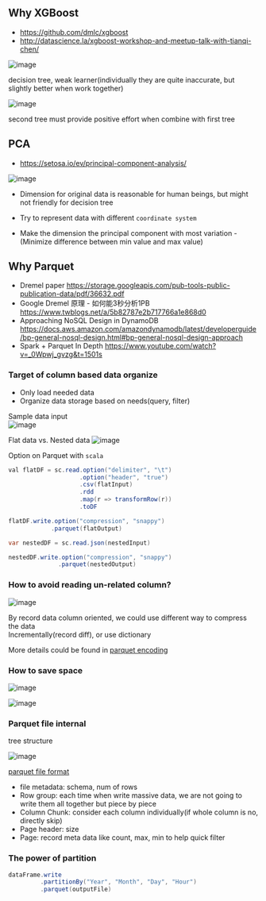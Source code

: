 
## Why XGBoost
- https://github.com/dmlc/xgboost
- http://datascience.la/xgboost-workshop-and-meetup-talk-with-tianqi-chen/

![image](https://user-images.githubusercontent.com/16873751/85156321-c1dd1800-b20e-11ea-8d2a-a4b1cb908f3b.png)

decision tree, weak learner(individually they are quite inaccurate, but slightly better when work together)

![image](https://user-images.githubusercontent.com/16873751/85156771-63646980-b20f-11ea-83e9-dcb2341a41cc.png)

second tree must provide positive effort when combine with first tree


## PCA

- https://setosa.io/ev/principal-component-analysis/

![image](https://user-images.githubusercontent.com/16873751/85156926-9c9cd980-b20f-11ea-859a-5da8e06157a5.png)


- Dimension for original data is reasonable for human beings, but might not friendly for decision tree

- Try to represent data with different `coordinate system`

- Make the dimension the principal component with most variation - (Minimize difference between min value and max value)

## Why Parquet

- Dremel paper https://storage.googleapis.com/pub-tools-public-publication-data/pdf/36632.pdf
- Google Dremel 原理 - 如何能3秒分析1PB https://www.twblogs.net/a/5b82787e2b717766a1e868d0
- Approaching NoSQL Design in DynamoDB https://docs.aws.amazon.com/amazondynamodb/latest/developerguide/bp-general-nosql-design.html#bp-general-nosql-design-approach
- Spark + Parquet In Depth https://www.youtube.com/watch?v=_0Wpwj_gvzg&t=1501s

### Target of column based data organize
- Only load needed data
- Organize data storage based on needs(query, filter)

Sample data input   
![image](https://user-images.githubusercontent.com/16873751/85159671-ac69ed00-b212-11ea-9f06-0623b2a568da.png)


Flat data vs. Nested data
![image](https://user-images.githubusercontent.com/16873751/85159736-bb509f80-b212-11ea-877d-e6b7c68004f6.png)

Option on Parquet with `scala`
```java
val flatDF = sc.read.option("delimiter", "\t")
                    .option("header", "true")
                    .csv(flatInput)
                    .rdd
                    .map(r => transformRow(r))
                    .toDF

flatDF.write.option("compression", "snappy")
            .parquet(flatOutput)

var nestedDF = sc.read.json(nestedInput)

nestedDF.write.option("compression", "snappy")
              .parquet(nestedOutput)
```

### How to avoid reading un-related column?

![image](https://user-images.githubusercontent.com/16873751/85160645-72e5b180-b213-11ea-9d54-3a13eff17aef.png)

By record data column oriented, we could use different way to compress the data  
Incrementally(record diff), or use dictionary  

More details could be found in [parquet encoding](https://github.com/apache/parquet-format/blob/master/Encodings.md)

### How to save space

![image](https://user-images.githubusercontent.com/16873751/85160785-a88a9a80-b213-11ea-9a31-59ac44708bae.png)

![image](https://user-images.githubusercontent.com/16873751/85160804-afb1a880-b213-11ea-842e-b1198150ac43.png)


### Parquet file internal

tree structure

![image](https://user-images.githubusercontent.com/16873751/85160861-ca841d00-b213-11ea-83d6-77a347f35734.png)

[parquet file format](https://github.com/apache/parquet-format)  

- file metadata: schema, num of rows
- Row group: each time when write massive data, we are not going to write them all together but piece by piece
- Column Chunk: consider each column individually(if whole column is no, directly skip)
- Page header: size
- Page: record meta data like count, max, min to help quick filter

### The power of partition
```java
dataFrame.write
         .partitionBy("Year", "Month", "Day", "Hour")
         .parquet(outputFile)
```


